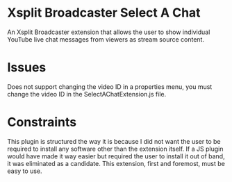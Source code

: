 # Xsplit Broadcaster Select A Chat
An Xsplit Broadcaster extension that allows the user to show individual YouTube live chat messages from viewers as stream source content.

# Issues
Does not support changing the video ID in a properties menu, you must change the video ID in the SelectAChatExtension.js file.

# Constraints  
This plugin is structured the way it is because I did not want the user to be required to install any software other than the extension itself. If a JS plugin would have made it way easier but required the user to install it out of band, it was eliminated as a candidate. This extension, first and foremost, must be easy to use.
